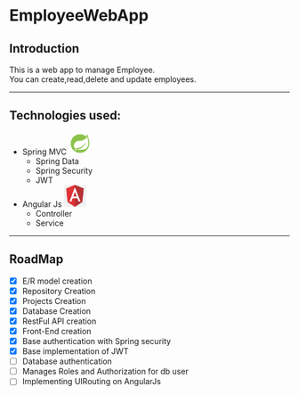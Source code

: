 # EmployeeWebApp

## Introduction

This is a web app to manage Employee.<br>
You can create,read,delete and update employees.

---
## Technologies used:
- Spring MVC <img src="https://github.com/diegoDeveloper00/EmployeeWebApp/blob/master/spring-logo.png" width="40" height="40">
   - Spring Data 
    - Spring Security
     - JWT
- Angular Js <img src="https://github.com/diegoDeveloper00/EmployeeWebApp/blob/master/angular-logo.png" width="40" height="40">
  - Controller
   - Service
---
## RoadMap

- [x] E/R model creation
- [x] Repository Creation
- [x] Projects Creation
- [x] Database Creation
- [x] RestFul API creation
- [x] Front-End creation
- [x] Base authentication with Spring security
- [x] Base implementation of JWT
- [ ] Database authentication
- [ ] Manages Roles and Authorization for db user
- [ ] Implementing UIRouting on AngularJs
